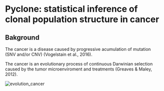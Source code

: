 # **Pyclone: statistical inference of clonal population structure in cancer**

## Bakground

The cancer is a disease caused by progressive acumulation of mutation (SNV and/or CNV) (Vogelstain et al., 2016).

The cancer is an evolutionary process of continuous Darwinian selection caused by the tumor microenviroment and treatments (Greaves & Maley, 2012).

![evolution_cancer](https://user-images.githubusercontent.com/53798505/68075376-77388980-fd6c-11e9-8e48-2ac2567f5949.png)

